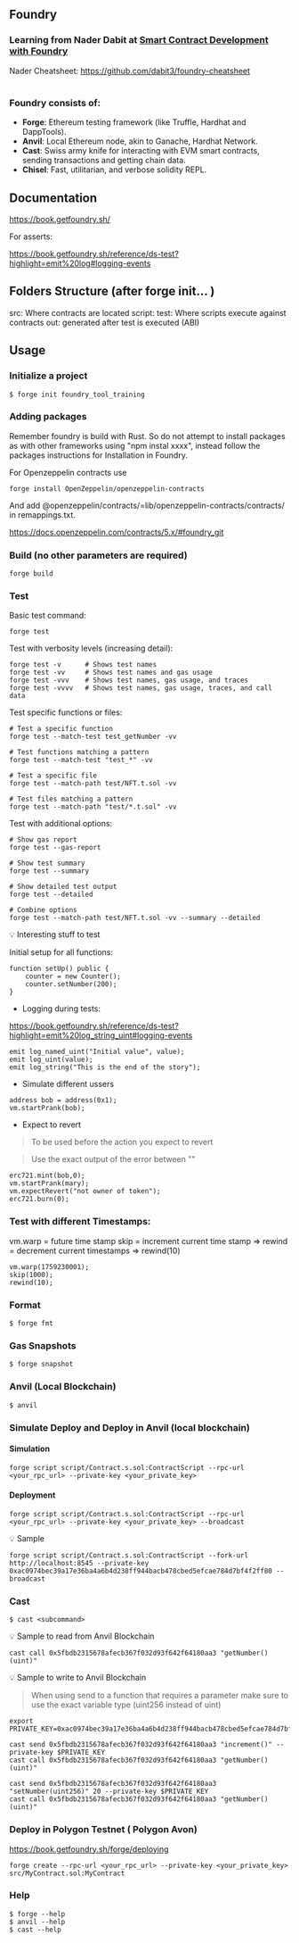 ## Foundry

### Learning from Nader Dabit at [Smart Contract Development with Foundry](https://www.youtube.com/watch?v=uelA2U9TbgM&ab_channel=NaderDabit)

Nader Cheatsheet: 
https://github.com/dabit3/foundry-cheatsheet
#
### Foundry consists of:

-   **Forge**: Ethereum testing framework (like Truffle, Hardhat and DappTools).
-   **Anvil**: Local Ethereum node, akin to Ganache, Hardhat Network.
-   **Cast**: Swiss army knife for interacting with EVM smart contracts, sending transactions and getting chain data.
-   **Chisel**: Fast, utilitarian, and verbose solidity REPL.

## Documentation

https://book.getfoundry.sh/

For asserts:

https://book.getfoundry.sh/reference/ds-test?highlight=emit%20log#logging-events


## Folders Structure (after forge init... )

src: Where contracts are located
script:
test: Where scripts execute against contracts
out: generated after test is executed (ABI)

## Usage
### Initialize a project
```shell
$ forge init foundry_tool_training
```

### Adding packages
Remember foundry is build with Rust. So do not attempt to install packages as with other frameworks using "npm instal xxxx", instead follow the packages instructions for Installation in Foundry.

For Openzeppelin contracts use
```shell
forge install OpenZeppelin/openzeppelin-contracts
```
And add @openzeppelin/contracts/=lib/openzeppelin-contracts/contracts/ in remappings.txt.

https://docs.openzeppelin.com/contracts/5.x/#foundry_git


### Build (no other parameters are required)

```shell
forge build
```

### Test

Basic test command:
```shell
forge test
```

Test with verbosity levels (increasing detail):
```shell
forge test -v      # Shows test names
forge test -vv     # Shows test names and gas usage
forge test -vvv    # Shows test names, gas usage, and traces
forge test -vvvv   # Shows test names, gas usage, traces, and call data
```

Test specific functions or files:
```shell
# Test a specific function
forge test --match-test test_getNumber -vv

# Test functions matching a pattern
forge test --match-test "test_*" -vv

# Test a specific file
forge test --match-path test/NFT.t.sol -vv

# Test files matching a pattern
forge test --match-path "test/*.t.sol" -vv
```

Test with additional options:
```shell
# Show gas report
forge test --gas-report

# Show test summary
forge test --summary

# Show detailed test output
forge test --detailed

# Combine options
forge test --match-path test/NFT.t.sol -vv --summary --detailed
```

:bulb: Interesting stuff to test

Initial setup for all functions:
```shell
function setUp() public {
    counter = new Counter();
    counter.setNumber(200);
}
```

* Logging during tests:

https://book.getfoundry.sh/reference/ds-test?highlight=emit%20log_string_uint#logging-events
 
```shell
emit log_named_uint("Initial value", value);
emit log_uint(value);
emit log_string("This is the end of the story"); 
```

* Simulate different ussers 
```shell
address bob = address(0x1);
vm.startPrank(bob);
```

* Expect to revert
> To be used before the action you expect to revert

> Use the exact output of the error between ""
```shell
erc721.mint(bob,0);
vm.startPrank(mary);
vm.expectRevert("not owner of token");
erc721.burn(0);
```

### Test with different Timestamps:

vm.warp = future time stamp
skip = increment current time stamp => 
rewind = decrement current timestamps => rewind(10)

```shell        
vm.warp(1759230001);
skip(1000);
rewind(10);
```

### Format

```shell
$ forge fmt
```

### Gas Snapshots

```shell
$ forge snapshot
```

### Anvil (Local Blockchain)

```shell
$ anvil
```

### Simulate Deploy and Deploy in Anvil (local blockchain)

#### Simulation
```shell
forge script script/Contract.s.sol:ContractScript --rpc-url <your_rpc_url> --private-key <your_private_key>
```
#### Deployment
```shell
forge script script/Contract.s.sol:ContractScript --rpc-url <your_rpc_url> --private-key <your_private_key> --broadcast
```

:bulb: Sample
```shell 
forge script script/Contract.s.sol:ContractScript --fork-url http://localhost:8545 --private-key 0xac0974bec39a17e36ba4a6b4d238ff944bacb478cbed5efcae784d7bf4f2ff80 --broadcast
```

### Cast

```shell
$ cast <subcommand>
```

:bulb: Sample to read from Anvil Blockchain
```shell
cast call 0x5fbdb2315678afecb367f032d93f642f64180aa3 "getNumber()(uint)"
```

:bulb: Sample to write to Anvil Blockchain
> When using send to a function that requires a parameter make sure to use the exact variable type (uint256 instead of uint)

```shell
export PRIVATE_KEY=0xac0974bec39a17e36ba4a6b4d238ff944bacb478cbed5efcae784d7bf4f2ff80

cast send 0x5fbdb2315678afecb367f032d93f642f64180aa3 "increment()" --private-key $PRIVATE_KEY
cast call 0x5fbdb2315678afecb367f032d93f642f64180aa3 "getNumber()(uint)"

cast send 0x5fbdb2315678afecb367f032d93f642f64180aa3 "setNumber(uint256)" 20 --private-key $PRIVATE_KEY
cast call 0x5fbdb2315678afecb367f032d93f642f64180aa3 "getNumber()(uint)"

```
### Deploy in Polygon Testnet ( Polygon Avon)
https://book.getfoundry.sh/forge/deploying
```shell
forge create --rpc-url <your_rpc_url> --private-key <your_private_key> src/MyContract.sol:MyContract
```

### Help

```shell
$ forge --help
$ anvil --help
$ cast --help
```
